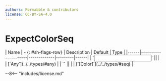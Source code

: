 ```yaml
---
authors: Formabble & contributors
license: CC-BY-SA-4.0
---
```



# ExpectColorSeq

<div class="sh-parameters" markdown="1">
| Name | - {: #sh-flags-row} | Description | Default | Type |
|------|---------------------|-------------|---------|------|
| `<input>` || | | [`Any`](../../types/#any) |
| `<output>` || | | [`[Color]`](../../types/#seq) |

</div>



--8<-- "includes/license.md"

